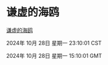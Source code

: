 # 谦虚的海鸥
[谦虚的海鸥](http://219.139.197.74:56308/qxdho/course/base/hotlink/index.php)

2024年 10月 28日 星期一 23:10:01 CST

2024年 10月 28日 星期一 15:10:01 GMT
